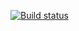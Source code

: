 [![Build status](https://ci.appveyor.com/api/projects/status/9oyyacg9oa8f2g5g?svg=true)](https://ci.appveyor.com/project/stjarna777/selenidecardmeeting)

